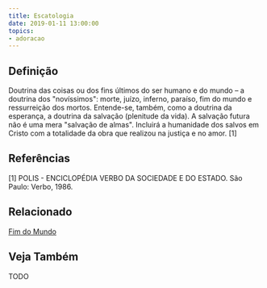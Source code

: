 ```yaml
---
title: Escatologia
date: 2019-01-11 13:00:00
topics: 
- adoracao
---
```


## Definição
Doutrina das coisas ou dos fins últimos do ser humano e do mundo – a doutrina
dos "novíssimos": morte, juízo, inferno, paraíso, fim do mundo e ressurreição
dos mortos. Entende-se, também, como a doutrina da esperança, a doutrina da
salvação (plenitude da vida). A salvação futura não é uma mera "salvação de
almas". Incluirá a humanidade dos salvos em Cristo com a totalidade da obra que
realizou na justiça e no amor. [1]

## Referências
[1] POLIS - ENCICLOPÉDIA VERBO DA SOCIEDADE E DO ESTADO. São Paulo: Verbo, 1986.


## Relacionado
[Fim do Mundo](../fim-do-mundo)

## Veja Também
TODO

